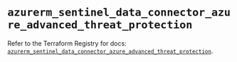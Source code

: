# `azurerm_sentinel_data_connector_azure_advanced_threat_protection`

Refer to the Terraform Registry for docs: [`azurerm_sentinel_data_connector_azure_advanced_threat_protection`](https://registry.terraform.io/providers/hashicorp/azurerm/4.25.0/docs/resources/sentinel_data_connector_azure_advanced_threat_protection).

